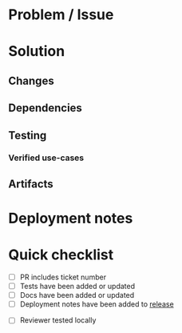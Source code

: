 # Problem / Issue
<!-- please include brief description why this PR exists, repro steps (for issues) -->

# Solution
<!-- please include brief description what this PR includes, highlight breaking changes -->

## Changes
<!-- please include list of changes included in this PR -->

## Dependencies
<!-- please include links to other PRs -->

## Testing
<!-- please include prerequisites, instructions (like `hack/set-branch` commands), rollback -->

### Verified use-cases
<!-- please include list of use-cases affected by this PR -->

## Artifacts
<!-- please include screenshots, videos, queries & responses or curl commands (for APIs) -->

# Deployment notes
<!-- please include list of items needed for the release, dependency, order of execution -->

# Quick checklist
<!-- please remove items that are not done by committer -->
- [ ] PR includes ticket number
- [ ] Tests have been added or updated
- [ ] Docs have been added or updated
- [ ] Deployment notes have been added to [release](https://www.notion.so/balkanid/Releases-a7c52b50aace49fbbb027d2a5d3df3bd)
<!-- please remove items that are not needed from reviewer -->
- [ ] Reviewer tested locally